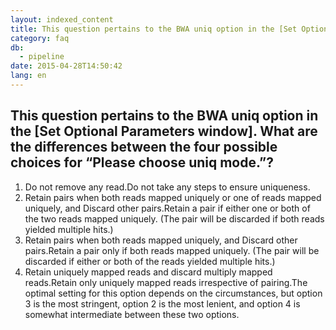 ```yaml
---
layout: indexed_content
title: This question pertains to the BWA uniq option in the [Set Optional Parameters window]. What are the differences between the four possible choices for “Please choose uniq mode.”?
category: faq
db:
  - pipeline
date: 2015-04-28T14:50:42
lang: en
---
```


## This question pertains to the BWA uniq option in the [Set Optional Parameters window]. What are the differences between the four possible choices for “Please choose uniq mode.”?

<ol>
  <li>Do not remove any read.Do not take any steps to ensure uniqueness.</li>
  <li>Retain pairs when both reads mapped uniquely or one of reads mapped uniquely, and Discard other pairs.Retain a pair if either one or both of the two reads mapped uniquely. (The pair will be discarded if both reads yielded multiple hits.)</li>
  <li>Retain pairs when both reads mapped uniquely, and Discard other pairs.Retain a pair only if both reads mapped uniquely. (The pair will be discarded if either or both of the reads yielded multiple hits.)</li>
  <li>Retain uniquely mapped reads and discard multiply mapped reads.Retain only uniquely mapped reads irrespective of pairing.The optimal setting for this option depends on the circumstances, but option 3 is the most stringent, option 2 is the most lenient, and option 4 is somewhat intermediate between these two options.</li>
</ol>